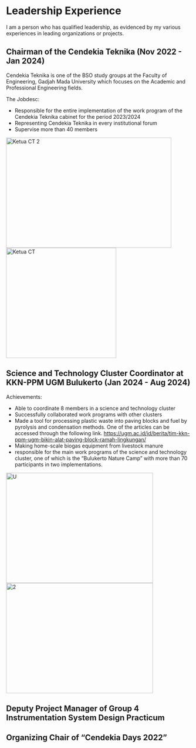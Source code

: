 # Leadership Experience
I am a person who has qualified leadership, as evidenced by my various experiences in leading organizations or projects. 

## Chairman of the Cendekia Teknika (Nov 2022 - Jan 2024)
Cendekia Teknika is one of the BSO study groups at the Faculty of Engineering, Gadjah Mada University which focuses on the Academic and Professional Engineering fields.

The Jobdesc:
- Responsible for the entire implementation of the work program of the Cendekia Teknika cabinet for the period 2023/2024
- Representing Cendekia Teknika in every institutional forum
- Supervise more than 40 members

<img src="https://github.com/user-attachments/assets/cf109e4d-ec9d-4385-b1c4-2482a535286e" alt="Ketua CT 2" width="450" height="300"> <img src="https://github.com/user-attachments/assets/e19fea6f-2c5d-46ea-b7f9-067e0a07386e" alt="Ketua CT" width="300" height="300">

## Science and Technology Cluster Coordinator at KKN-PPM UGM Bulukerto (Jan 2024 - Aug 2024)
Achievements:
- Able to coordinate 8 members in a science and technology cluster
- Successfully collaborated work programs with other clusters
- Made a tool for processing plastic waste into paving blocks and fuel by pyrolysis and condensation methods. One of the articles can be accessed through the following link.
  https://ugm.ac.id/id/berita/tim-kkn-ppm-ugm-bikin-alat-paving-block-ramah-lingkungan/
- Making home-scale biogas equipment from livestock manure
- responsible for the main work programs of the science and technology cluster, one of which is the “Bulukerto Nature Camp” with more than 70 participants in two implementations.

<img src="https://github.com/user-attachments/assets/321843d2-2553-4e84-a6c6-b55587a39cf3" alt="U" width="400" height="300"> <img src="https://github.com/user-attachments/assets/ab86e390-c33c-4349-a8a7-a65e58b7446b" alt="2" width="400" height="300">

## Deputy Project Manager of Group 4 Instrumentation System Design Practicum


## Organizing Chair of “Cendekia Days 2022”
